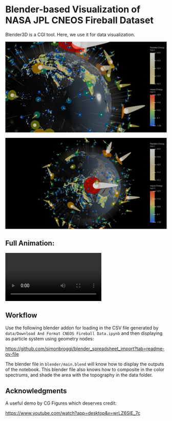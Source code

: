 # Blender-based Visualization of NASA JPL CNEOS Fireball Dataset

Blender3D is a CGI tool. Here, we use it for data visualization.

![still image demo 1](blender/output/still.001.png)

![still image demo 2](blender/output/still.002.png)

## Full Animation:
![blender animation](blender/output/orbit.001/output0001-0100.mp4)

## Workflow
Use the following blender addon for loading in the CSV file generated by `data/Download And Format CNEOS Fireball Data.ipynb` and then displaying as particle system using geometry nodes:

https://github.com/simonbroggi/blender_spreadsheet_import?tab=readme-ov-file

The blender file in `blender/main.blend` will know how to display the outputs of the notebook. This blender file also knows how to composite in the color spectrums, and shade the area with the topography in the data folder.

## Acknowledgments

A useful demo by CG Figures which deserves credit:

https://www.youtube.com/watch?app=desktop&v=wrLZ6SIE_7c

